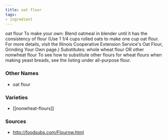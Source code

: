 ```yaml
---
title: oat flour
tags:
- ingredient
---
```

oat flour To make your own: Blend oatmeal in blender until it has the consistency of flour (Use 1 1/4 cups rolled oats to make one cup oat flour. For more details, visit the Illinois Cooperative Extension Service's Oat Flour, Grinding Your Own page.) Substitutes: whole wheat flour OR other nonwheat flour To see how to substitute other flours for wheat flours when making yeast breads, see the listing under all-purpose flour.

### Other Names

* oat flour

### Varieties

* [[nonwheat-flours]]

### Sources
* http://foodsubs.com/Flournw.html
